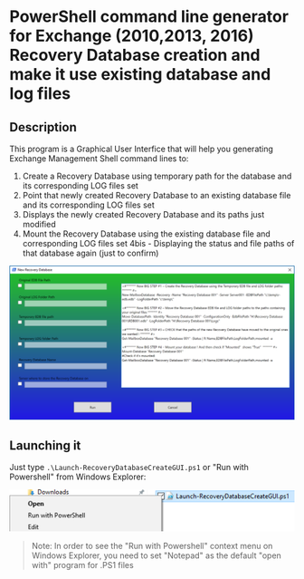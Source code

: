 # PowerShell command line generator for Exchange (2010,2013, 2016) Recovery Database creation and make it use existing database and log files

## Description
This program is a Graphical User Interfice that will help you generating Exchange Management Shell command lines to:

1. Create a Recovery Database using temporary path for the database and its corresponding LOG files set
2. Point that newly created Recovery Database to an existing database file and its corresponding LOG files set
3. Displays the newly created Recovery Database and its paths just modified
4. Mount the Recovery Database using the existing database file and corresponding LOG files set
4bis - Displaying the status and file paths of that database again (just to confirm)

![Fig.1](/Screenshots/ExchangeRecoveryDatabasePowerShellCmdGenerator.png)

## Launching it

Just type ```.\Launch-RecoveryDatabaseCreateGUI.ps1``` or "Run with Powershell" from Windows Explorer:

![Fig.2](/Screenshots/RunWithPowerShell.png)

> Note: In order to see the "Run with Powershell" context menu on Windows Explorer, you need to set "Notepad" as the default "open with" program for .PS1 files
